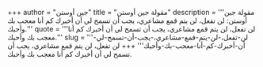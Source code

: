+++
author = "جين أوستن"
title = "مقولة جين أوستن"
description = '''مقولة جين أوستن: لن تفعل، لن يتم قمع مشاعري، يجب أن تسمح لي أن أخبرك كم أنا معجب بك وأحبك.'''
quote = '''لن تفعل، لن يتم قمع مشاعري، يجب أن تسمح لي أن أخبرك كم أنا معجب بك وأحبك.'''
slug = '''لن-تفعل،-لن-يتم-قمع-مشاعري،-يجب-أن-تسمح-لي-أن-أخبرك-كم-أنا-معجب-بك-وأحبك'''
+++
لن تفعل، لن يتم قمع مشاعري، يجب أن تسمح لي أن أخبرك كم أنا معجب بك وأحبك.
